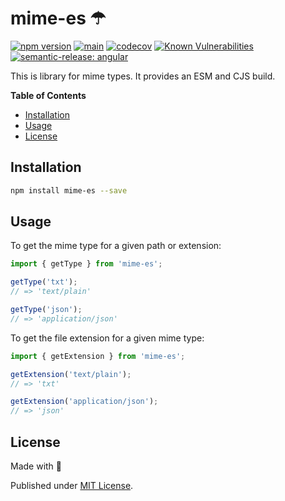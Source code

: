 # mime-es ☂

[![npm version](https://badge.fury.io/js/mime-es.svg)](https://badge.fury.io/js/mime-es)
[![main](https://github.com/tada5hi/mime-es/actions/workflows/main.yml/badge.svg)](https://github.com/tada5hi/mime-es/actions/workflows/main.yml)
[![codecov](https://codecov.io/gh/tada5hi/mime-es/branch/master/graph/badge.svg?token=0VL41WO0CG)](https://codecov.io/gh/tada5hi/mime-es)
[![Known Vulnerabilities](https://snyk.io/test/github/Tada5hi/mime-es/badge.svg?targetFile=package.json)](https://snyk.io/test/github/Tada5hi/mime-es?targetFile=package.json)
[![semantic-release: angular](https://img.shields.io/badge/semantic--release-angular-e10079?logo=semantic-release)](https://github.com/semantic-release/semantic-release)

This is library for mime types. It provides an ESM and CJS build.

**Table of Contents**

- [Installation](#installation)
- [Usage](#usage)
- [License](#license)

## Installation

```bash
npm install mime-es --save
```

## Usage

To get the mime type for a given path or extension:

```typescript
import { getType } from 'mime-es';

getType('txt');
// => 'text/plain'

getType('json');
// => 'application/json'
```

To get the file extension for a given mime type:

```typescript
import { getExtension } from 'mime-es';

getExtension('text/plain');
// => 'txt'

getExtension('application/json');
// => 'json'
```

## License

Made with 💚

Published under [MIT License](./LICENSE).
